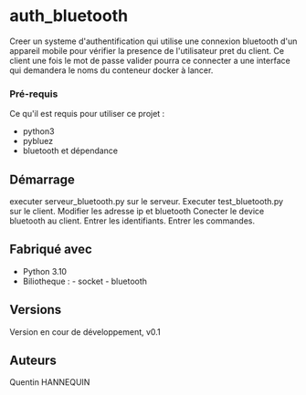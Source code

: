 # auth_bluetooth

Creer un systeme d'authentification qui utilise une connexion bluetooth d'un appareil mobile pour vérifier la presence de l'utilisateur pret du client.
Ce client une fois le mot de passe valider pourra ce connecter a une interface qui demandera le noms du conteneur docker à lancer.


### Pré-requis

Ce qu'il est requis pour utiliser ce projet :

- python3
- pybluez
- bluetooth et dépendance


## Démarrage

executer serveur_bluetooth.py sur le serveur.
Executer test_bluetooth.py sur le client.
Modifier les adresse ip et bluetooth
Conecter le device bluetooth au client.
Entrer les identifiants.
Entrer les commandes.


## Fabriqué avec

* Python 3.10
* Biliotheque : - socket
                - bluetooth
                

## Versions

Version en cour de développement, v0.1


## Auteurs

Quentin HANNEQUIN



